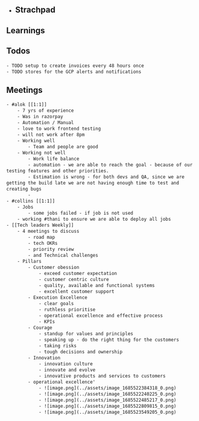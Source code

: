 - ## Strachpad
## Learnings
## Todos
	- TODO setup to create invoices every 48 hours once
	- TODO stores for the GCP alerts and notifications
## Meetings
	- #alok [[1:1]]
		- 7 yrs of experience
		- Was in razorpay
		- Automation / Manual
		- love to work frontend testing
		- will not work after 8pm
		- Working well
			- Team and people are good
		- Working not well
			- Work life balance
			- automation - we are able to reach the goal - because of our testing features and other priorities.
			- Estimation is wrong - for both devs and QA, since we are getting the build late we are not having enough time to test and creating bugs
			-
	- #collins [[1:1]]
		- Jobs
			- some jobs failed - if job is not used
		- working #thani to ensure we are able to deploy all jobs
	- [[Tech leaders Weekly]]
		- 4 meetings to discuss
			- road map
			- tech OKRs
			- priority review
			- and Technical challenges
		- Pillars
			- Customer obession
				- exceed customer expectation
				- customer centric culture
				- quality, available and functional systems
				- excellent customer support
			- Execution Excellence
				- clear goals
				- ruthless prioritise
				- operational excellence and effective process
				- KPIs
			- Courage
				- standup for values and principles
				- speaking up - do the right thing for the customers
				- taking risks
				- tough decisions and ownership
			- Innovation
				- innovation culture
				- innovate and evolve
				- innovative products and services to customers
			- operational excellence'
				- ![image.png](../assets/image_1685522384318_0.png)
				- ![image.png](../assets/image_1685522240225_0.png)
				- ![image.png](../assets/image_1685522485217_0.png)
				- ![image.png](../assets/image_1685522809815_0.png)
				- ![image.png](../assets/image_1685523549205_0.png)